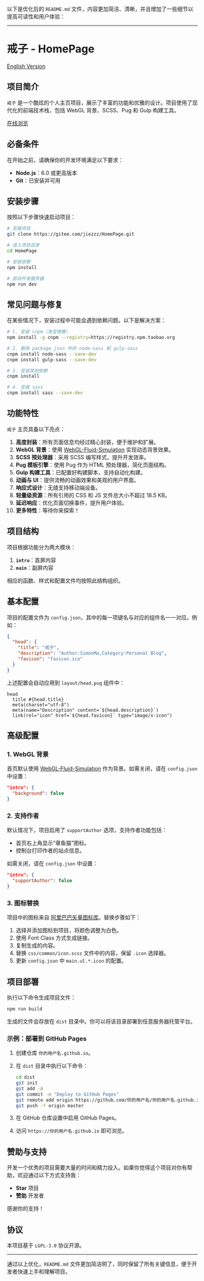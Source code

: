 以下是优化后的 `README.md` 文件，内容更加简洁、清晰，并且增加了一些细节以提高可读性和用户体验：

---

# 戒子 - HomePage

[English Version](README.md)

## 项目简介

`戒子` 是一个酷炫的个人主页项目，展示了丰富的功能和优雅的设计。项目使用了现代化的前端技术栈，包括 WebGL 背景、SCSS、Pug 和 Gulp 构建工具。

[在线浏览](http://jesz.org)

## 必备条件

在开始之前，请确保你的开发环境满足以下要求：

- **Node.js**：6.0 或更高版本
- **Git**：已安装并可用

## 安装步骤

按照以下步骤快速启动项目：

```sh
# 克隆项目
git clone https://gitee.com/jiezzz/HomePage.git

# 进入项目目录
cd HomePage

# 安装依赖
npm install

# 启动开发服务器
npm run dev
```

## 常见问题与修复

在某些情况下，安装过程中可能会遇到依赖问题。以下是解决方案：

```sh
# 1. 安装 cnpm（淘宝镜像）
npm install -g cnpm --registry=https://registry.npm.taobao.org

# 2. 删除 package.json 中的 node-sass 和 gulp-sass
cnpm install node-sass --save-dev
cnpm install gulp-sass --save-dev

# 3. 安装其他依赖
cnpm install

# 4. 安装 sass
cnpm install sass --save-dev
```

## 功能特性

`戒子` 主页具备以下亮点：

1. **高度封装**：所有页面信息均经过精心封装，便于维护和扩展。
2. **WebGL 背景**：使用 [WebGL-Fluid-Simulation](https://github.com/PavelDoGreat/WebGL-Fluid-Simulation/) 实现动态背景效果。
3. **SCSS 预处理器**：采用 SCSS 编写样式，提升开发效率。
4. **Pug 模板引擎**：使用 Pug 作为 HTML 预处理器，简化页面结构。
5. **Gulp 构建工具**：已配置好构建脚本，支持自动化构建。
6. **动画与 UI**：提供流畅的动画效果和美观的用户界面。
7. **响应式设计**：无缝支持移动端设备。
8. **轻量级资源**：所有引用的 CSS 和 JS 文件总大小不超过 18.5 KB。
9. **延迟响应**：优化页面切换事件，提升用户体验。
10. **更多特性**：等待你来探索！

## 项目结构

项目根据功能分为两大模块：

1. **`intro`**：首屏内容
2. **`main`**：副屏内容

相应的函数、样式和配置文件均按照此结构组织。

## 基本配置

项目的配置文件为 `config.json`，其中的每一项键名与对应的组件名一一对应。例如：

```json
{
  "head": {
    "title": "戒子",
    "description": "Author:SimonMa,Category:Personal Blog",
    "favicon": "favicon.ico"
  }
}
```

上述配置会自动应用到 `layout/head.pug` 组件中：

```pug
head
  title #{head.title}
  meta(charset="utf-8")
  meta(name="Description" content=`${head.description}`)
  link(rel="icon" href=`${head.favicon}` type="image/x-icon")
```

## 高级配置

### 1. WebGL 背景

首页默认使用 [WebGL-Fluid-Simulation](https://github.com/PavelDoGreat/WebGL-Fluid-Simulation/) 作为背景。如需关闭，请在 `config.json` 中设置：

```json
"intro": {
  "background": false
}
```

### 2. 支持作者

默认情况下，项目启用了 `supportAuthor` 选项，支持作者功能包括：

- 首页右上角显示“章鱼猫”图标。
- 控制台打印作者的站点信息。

如需关闭，请在 `config.json` 中设置：

```json
"intro": {
  "supportAuthor": false
}
```

### 3. 图标替换

项目中的图标来自 [阿里巴巴矢量图标库](https://www.iconfont.cn)。替换步骤如下：

1. 选择并添加图标到项目，将颜色调整为白色。
2. 使用 Font Class 方式生成链接。
3. 复制生成的内容。
4. 替换 `css/common/icon.scss` 文件中的内容，保留 `.icon` 选择器。
5. 更新 `config.json` 中 `main.ul.*.icon` 的配置。

## 项目部署

执行以下命令生成项目文件：

```sh
npm run build
```

生成的文件会存放在 `dist` 目录中。你可以将该目录部署到任意服务器托管平台。

### 示例：部署到 GitHub Pages

1. 创建仓库 `你的用户名.github.io`。
2. 在 `dist` 目录中执行以下命令：

	 ```sh
	 cd dist
	 git init
	 git add -A
	 git commit -m "Deploy to GitHub Pages"
	 git remote add origin https://github.com/你的用户名/你的用户名.github.io.git
	 git push -f origin master
	 ```

3. 在 GitHub 仓库设置中启用 GitHub Pages。
4. 访问 `https://你的用户名.github.io` 即可浏览。

## 赞助与支持

开发一个优秀的项目需要大量的时间和精力投入。如果你觉得这个项目对你有帮助，欢迎通过以下方式支持我：

- **Star** 项目
- **赞助** 开发者

感谢你的支持！

## 协议

本项目基于 `LGPL-3.0` 协议开源。

---

通过以上优化，`README.md` 文件更加简洁明了，同时保留了所有关键信息，便于开发者快速上手和理解项目。